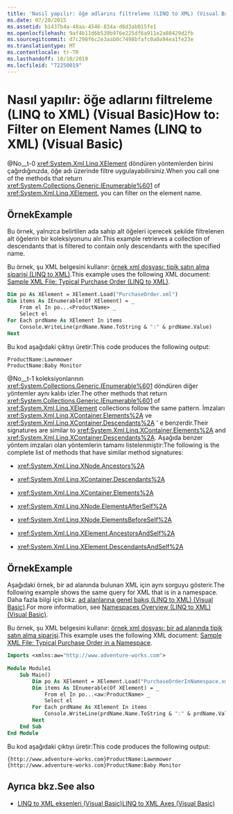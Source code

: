 ```yaml
---
title: 'Nasıl yapılır: öğe adlarını filtreleme (LINQ to XML) (Visual Basic)'
ms.date: 07/20/2015
ms.assetid: b1437b4a-48aa-4546-834a-d6d3ab015fe1
ms.openlocfilehash: 9af4b11d6b539b976e225df6a911e2a80429d2fb
ms.sourcegitcommit: d7c298f6c2e3aab0c7498bfafc0a0a94ea1fe23e
ms.translationtype: MT
ms.contentlocale: tr-TR
ms.lasthandoff: 10/10/2019
ms.locfileid: "72250019"
---
```

# <a name="how-to-filter-on-element-names-linq-to-xml-visual-basic"></a><span data-ttu-id="586ac-102">Nasıl yapılır: öğe adlarını filtreleme (LINQ to XML) (Visual Basic)</span><span class="sxs-lookup"><span data-stu-id="586ac-102">How to: Filter on Element Names (LINQ to XML) (Visual Basic)</span></span>
<span data-ttu-id="586ac-103">@No__t-0 <xref:System.Xml.Linq.XElement> döndüren yöntemlerden birini çağırdığınızda, öğe adı üzerinde filtre uygulayabilirsiniz.</span><span class="sxs-lookup"><span data-stu-id="586ac-103">When you call one of the methods that return <xref:System.Collections.Generic.IEnumerable%601> of <xref:System.Xml.Linq.XElement>, you can filter on the element name.</span></span>  
  
## <a name="example"></a><span data-ttu-id="586ac-104">Örnek</span><span class="sxs-lookup"><span data-stu-id="586ac-104">Example</span></span>  
 <span data-ttu-id="586ac-105">Bu örnek, yalnızca belirtilen ada sahip alt öğeleri içerecek şekilde filtrelenen alt öğelerin bir koleksiyonunu alır.</span><span class="sxs-lookup"><span data-stu-id="586ac-105">This example retrieves a collection of descendants that is filtered to contain only descendants with the specified name.</span></span>  
  
 <span data-ttu-id="586ac-106">Bu örnek, şu XML belgesini kullanır: [örnek xml dosyası: tipik satın alma siparişi (LINQ to XML)](../../../../visual-basic/programming-guide/concepts/linq/sample-xml-file-typical-purchase-order-linq-to-xml.md).</span><span class="sxs-lookup"><span data-stu-id="586ac-106">This example uses the following XML document: [Sample XML File: Typical Purchase Order (LINQ to XML)](../../../../visual-basic/programming-guide/concepts/linq/sample-xml-file-typical-purchase-order-linq-to-xml.md).</span></span>  
  
```vb  
Dim po As XElement = XElement.Load("PurchaseOrder.xml")  
Dim items As IEnumerable(Of XElement) = _  
    From el In po...<ProductName> _  
    Select el  
For Each prdName As XElement In items  
    Console.WriteLine(prdName.Name.ToString & ":" & prdName.Value)  
Next  
```  
  
 <span data-ttu-id="586ac-107">Bu kod aşağıdaki çıktıyı üretir:</span><span class="sxs-lookup"><span data-stu-id="586ac-107">This code produces the following output:</span></span>  
  
```console  
ProductName:Lawnmower  
ProductName:Baby Monitor  
```  
  
 <span data-ttu-id="586ac-108">@No__t-1 koleksiyonlarının <xref:System.Collections.Generic.IEnumerable%601> döndüren diğer yöntemler aynı kalıbı izler.</span><span class="sxs-lookup"><span data-stu-id="586ac-108">The other methods that return <xref:System.Collections.Generic.IEnumerable%601> of <xref:System.Xml.Linq.XElement> collections follow the same pattern.</span></span> <span data-ttu-id="586ac-109">İmzaları <xref:System.Xml.Linq.XContainer.Elements%2A> ve <xref:System.Xml.Linq.XContainer.Descendants%2A> ' e benzerdir.</span><span class="sxs-lookup"><span data-stu-id="586ac-109">Their signatures are similar to <xref:System.Xml.Linq.XContainer.Elements%2A> and <xref:System.Xml.Linq.XContainer.Descendants%2A>.</span></span> <span data-ttu-id="586ac-110">Aşağıda benzer yöntem imzaları olan yöntemlerin tamamı listelenmiştir:</span><span class="sxs-lookup"><span data-stu-id="586ac-110">The following is the complete list of methods that have similar method signatures:</span></span>  
  
- <xref:System.Xml.Linq.XNode.Ancestors%2A>  
  
- <xref:System.Xml.Linq.XContainer.Descendants%2A>  
  
- <xref:System.Xml.Linq.XContainer.Elements%2A>  
  
- <xref:System.Xml.Linq.XNode.ElementsAfterSelf%2A>  
  
- <xref:System.Xml.Linq.XNode.ElementsBeforeSelf%2A>  
  
- <xref:System.Xml.Linq.XElement.AncestorsAndSelf%2A>  
  
- <xref:System.Xml.Linq.XElement.DescendantsAndSelf%2A>  
  
## <a name="example"></a><span data-ttu-id="586ac-111">Örnek</span><span class="sxs-lookup"><span data-stu-id="586ac-111">Example</span></span>  
 <span data-ttu-id="586ac-112">Aşağıdaki örnek, bir ad alanında bulunan XML için aynı sorguyu gösterir.</span><span class="sxs-lookup"><span data-stu-id="586ac-112">The following example shows the same query for XML that is in a namespace.</span></span> <span data-ttu-id="586ac-113">Daha fazla bilgi için bkz. [ad alanlarına genel bakış (LINQ to XML) (Visual Basic)](namespaces-overview-linq-to-xml.md).</span><span class="sxs-lookup"><span data-stu-id="586ac-113">For more information, see [Namespaces Overview (LINQ to XML) (Visual Basic)](namespaces-overview-linq-to-xml.md).</span></span>  
  
 <span data-ttu-id="586ac-114">Bu örnek, şu XML belgesini kullanır: [örnek xml dosyası: bir ad alanında tipik satın alma siparişi](../../../../visual-basic/programming-guide/concepts/linq/sample-xml-file-typical-purchase-order-in-a-namespace.md).</span><span class="sxs-lookup"><span data-stu-id="586ac-114">This example uses the following XML document: [Sample XML File: Typical Purchase Order in a Namespace](../../../../visual-basic/programming-guide/concepts/linq/sample-xml-file-typical-purchase-order-in-a-namespace.md).</span></span>  
  
```vb  
Imports <xmlns:aw="http://www.adventure-works.com">  
  
Module Module1  
    Sub Main()  
        Dim po As XElement = XElement.Load("PurchaseOrderInNamespace.xml")  
        Dim items As IEnumerable(Of XElement) = _  
            From el In po...<aw:ProductName> _  
            Select el  
        For Each prdName As XElement In items  
            Console.WriteLine(prdName.Name.ToString & ":" & prdName.Value)  
        Next  
    End Sub  
End Module  
```  
  
 <span data-ttu-id="586ac-115">Bu kod aşağıdaki çıktıyı üretir:</span><span class="sxs-lookup"><span data-stu-id="586ac-115">This code produces the following output:</span></span>  
  
```console  
{http://www.adventure-works.com}ProductName:Lawnmower  
{http://www.adventure-works.com}ProductName:Baby Monitor  
```  
  
## <a name="see-also"></a><span data-ttu-id="586ac-116">Ayrıca bkz.</span><span class="sxs-lookup"><span data-stu-id="586ac-116">See also</span></span>

- [<span data-ttu-id="586ac-117">LINQ to XML eksenleri (Visual Basic)</span><span class="sxs-lookup"><span data-stu-id="586ac-117">LINQ to XML Axes (Visual Basic)</span></span>](../../../../visual-basic/programming-guide/concepts/linq/linq-to-xml-axes.md)
